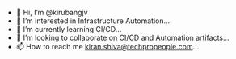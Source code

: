 - 👋 Hi, I’m @kirubangjv
- 👀 I’m interested in Infrastructure Automation...
- 🌱 I’m currently learning CI/CD...
- 💞️ I’m looking to collaborate on CI/CD and Automation artifacts...
- 📫 How to reach me kiran.shiva@techpropeople.com...

<!---
kirubangjv/kirubangjv is a ✨ special ✨ repository because its `README.md` (this file) appears on your GitHub profile.
You can click the Preview link to take a look at your changes.
--->
